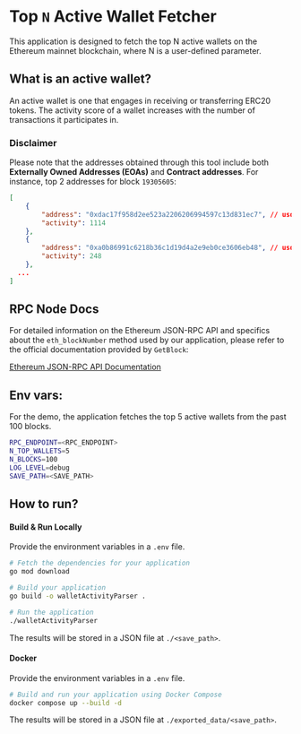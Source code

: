 # Top `N` Active Wallet Fetcher

This application is designed to fetch the top N active wallets on the Ethereum mainnet blockchain,
where N is a user-defined parameter.

## What is an active wallet?

An active wallet is one that engages in receiving or transferring ERC20 tokens. The activity score of a wallet 
increases with the number of transactions it participates in.

### Disclaimer

Please note that the addresses obtained through this tool include both **Externally Owned Addresses (EOAs)** and
**Contract addresses**. For instance, top 2 addresses for block `19305605`:

```json
[
    {
        "address": "0xdac17f958d2ee523a2206206994597c13d831ec7", // usdt
        "activity": 1114
    },
    {
        "address": "0xa0b86991c6218b36c1d19d4a2e9eb0ce3606eb48", // usdc
        "activity": 248
    },
  ...
]

```


## RPC Node Docs

For detailed information on the Ethereum JSON-RPC API and specifics about the `eth_blockNumber` method used by our
application, please refer to the official documentation provided by `GetBlock`:

[Ethereum JSON-RPC API Documentation](https://getblock.io/docs/eth/json-rpc/eth_eth_blocknumber/)


## Env vars:

For the demo, the application fetches the top 5 active wallets from
the past 100 blocks.

```bash
RPC_ENDPOINT=<RPC_ENDPOINT>
N_TOP_WALLETS=5
N_BLOCKS=100
LOG_LEVEL=debug
SAVE_PATH=<SAVE_PATH>
```

## How to run?

#### Build & Run Locally

Provide the environment variables in a `.env` file.
```bash
# Fetch the dependencies for your application
go mod download

# Build your application
go build -o walletActivityParser .

# Run the application
./walletActivityParser

```
The results will be stored in a JSON file at `./<save_path>`.

#### Docker

Provide the environment variables in a `.env` file.

```bash
# Build and run your application using Docker Compose
docker compose up --build -d
```
The results will be stored in a JSON file at `./exported_data/<save_path>`.